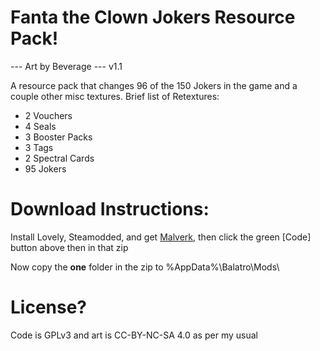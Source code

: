 # Fanta the Clown Jokers Resource Pack!

--- Art by Beverage --- v1.1

A resource pack that changes 96 of the 150 Jokers in the game and a couple other misc textures.
Brief list of Retextures:

- 2 Vouchers
- 4 Seals
- 3 Booster Packs
- 3 Tags
- 2 Spectral Cards
- 95 Jokers


# Download Instructions:
Install Lovely, Steamodded, and get [Malverk](https://balatromods.miraheze.org/wiki/Malverk), then click the green [Code] button above then in that zip

Now copy the **one** folder in the zip to %AppData%\Balatro\Mods\

# License?

Code is GPLv3 and art is CC-BY-NC-SA 4.0 as per my usual


 



